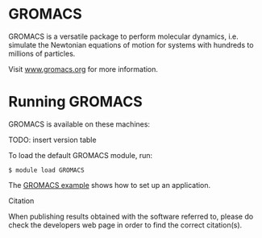 # GROMACS


GROMACS is a versatile package to perform molecular dynamics, i.e. simulate the Newtonian equations of motion for systems with hundreds to millions of particles.

Visit www.gromacs.org for more information.

# Running GROMACS

GROMACS is available on these machines:

TODO: insert version table

To load the default GROMACS module, run:

    $ module load GROMACS

The [GROMACS example](https://source.uit.no/cpe/examplescripts/tree/master/gromacs) shows how to set up an application.


Citation

When publishing results obtained with the software referred to, please do check the developers web page in order to find the correct citation(s).
